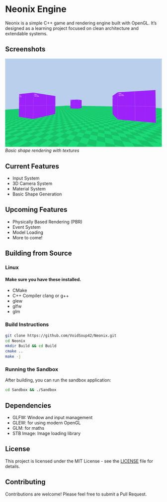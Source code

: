 # Neonix Engine

Neonix is a simple C++ game and rendering engine built with OpenGL. It’s designed as a learning project focused on clean architecture and extendable systems.

## Screenshots
![Screenshot](Screenshots/example.png)
*Basic shape rendering with textures*

## Current Features
- Input System
- 3D Camera System
- Material System
- Basic Shape Generation

## Upcoming Features
- Physically Based Rendering (PBR)
- Event System
- Model Loading
- More to come!

## Building from Source
### Linux
#### Make sure you have these installed.
- CMake
- C++ Compiler clang or g++
- glew
- glfw
- glm

### Build Instructions

```bash
git clone https://github.com/VoidSoup42/Neonix.git
cd Neonix
mkdir Build && cd Build
cmake ..
make -j
```

### Running the Sandbox

After building, you can run the sandbox application:
```bash
cd Sandbox && ./Sandbox
```

## Dependencies
- GLFW: Window and input management
- GLEW: for using modern OpenGL
- GLM: for maths
- STB Image: Image loading library

## License
This project is licensed under the MIT License - see the [LICENSE](LICENSE) file for details.

## Contributing
Contributions are welcome! Please feel free to submit a Pull Request.
